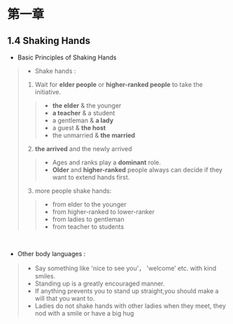 # 第一章
## 1.4  Shaking Hands

* Basic Principles of Shaking Hands 

>+ Shake hands :
>1. Wait for **elder people** or **higher-ranked people** to take the initiative.<br>
>>+ **the elder** & the younger<br>
>>+ **a teacher** & a student<br>
>>+ a gentleman & **a lady**<br>
>>+ a guest & **the host**<br>
>>+ the unmarried & **the married**<br>
>2. **the arrived** and the newly arrived<br>
>>+ Ages and ranks play a **dominant** role.<br>
>>+ **Older** and **higher-ranked** people always can decide if they want to extend hands first.<br>
>3. more people shake hands:<br>
>>+ from elder to the younger<br>
>>+ from higher-ranked to lower-ranker<br>
>>+ from ladies to gentleman<br>
>>+ from teacher to students

<br>

* Other body languages :<br>
>+ Say something like 'nice to see you'， 'welcome’ etc. with kind smiles.<br>
>+ Standing up is a greatly encouraged manner.<br>
>+ If anything prevents you to stand up straight,you should make a will that you want to.<br>
>+ Ladies do not shake hands with other ladies when they meet, they nod with a smile or have a big hug<br>